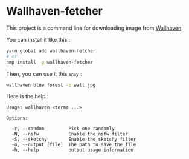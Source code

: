 # Wallhaven-fetcher

This project is a command line for downloading image from [Wallhaven](https://alpha.wallhaven.cc/).

You can install it like this : 
```bash
yarn global add wallhaven-fetcher
# or
nmp install -g wallhaven-fetcher
```

Then, you can use it this way : 
```bash
wallhaven blue forest -o wall.jpg
```

Here is the help : 
```
Usage: wallhaven <terms ...>

Options:

  -r, --random         Pick one randomly
  -N, --nsfw           Enable the nsfw filter
  -S, --sketchy        Enable the sketchy filter
  -o, --output [file]  The path to save the file
  -h, --help           output usage information
```